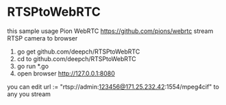 # RTSPtoWebRTC

this sample usage Pion WebRTC https://github.com/pions/webrtc stream RTSP camera to browser

1) go get github.com/deepch/RTSPtoWebRTC
2) cd to github.com/deepch/RTSPtoWebRTC
3) go run *.go
4) open browser http://127.0.0.1:8080

you can edit 	url := "rtsp://admin:123456@171.25.232.42:1554/mpeg4cif" to any you stream
